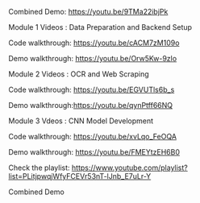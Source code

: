 Combined Demo: https://youtu.be/9TMa22ibjPk

Module 1 Videos : Data Preparation and Backend Setup

Code walkthrough: https://youtu.be/cACM7zM109o

Demo walkthrough: https://youtu.be/Orw5Kw-9zlo



Module 2 Videos : OCR and Web Scraping

Code walkthrough: https://youtu.be/EGVUTls6b_s

Demo walkthrough:https://youtu.be/qynPtff66NQ



Module 3 Vdeos :  CNN Model Development

Code walkthrough: https://youtu.be/xvLqo_FeOQA

Demo walkthrough: https://youtu.be/FMEYtzEH6B0



Check the playlist: https://www.youtube.com/playlist?list=PLitjpwqjWfyFCEVr53nT-lJnb_E7uLr-Y

Combined Demo